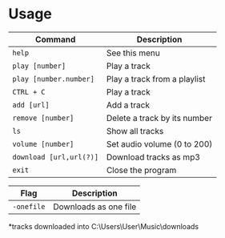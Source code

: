 # Usage
| Command                        | Description                                                        |
|--------------------------------|--------------------------------------------------------------------|
| `help`                         | See this menu                                                      |
| `play [number]`                | Play a track                                                       |
| `play [number.number]`         | Play a track from a playlist                                       |
| `CTRL + C`                     | Play a track                                                       |
| `add [url]`                    | Add a track                                                        |
| `remove [number]`              | Delete a track by its number                                       |
| `ls`                           | Show all tracks                                                    |
| `volume [number]`              | Set audio volume (0 to 200)                                        |
| `download [url,url(?)]`        | Download tracks as mp3                                             |
| `exit`                         | Close the program                                                  |


| Flag                            | Description                                                       |
|---------------------------------|-------------------------------------------------------------------|
| `-onefile`                      | Downloads as one file                                             |

*tracks downloaded into C:\Users\User\Music\downloads
